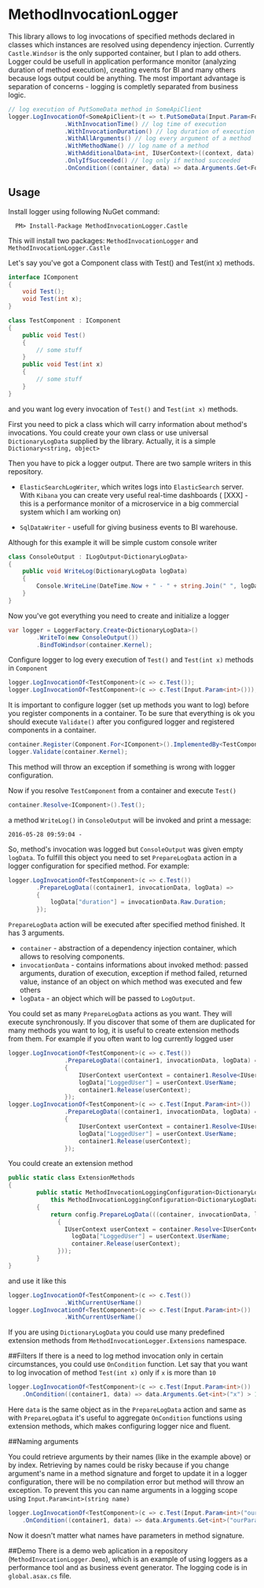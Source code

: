 # MethodInvocationLogger

This library allows to log invocations of specified methods declared in classes which instances are resolved using dependency injection. Currently `Castle.Windsor` is the only supported container, but I plan to add others. Logger could be usefull in application performance monitor (analyzing duration of method execution), creating events for BI and many others because logs output could be anything. 
The most important advantage is separation of concerns - logging is completly separated from business logic.

```csharp
// log execution of PutSomeData method in SomeApiClient
logger.LogInvocationOf<SomeApiClient>(t => t.PutSomeData(Input.Param<FormData>("formData"), Input.Param<Data>()))
				.WithInvocationTime() // log time of execution
				.WithInvocationDuration() // log duration of execution 
				.WithAllArguments() // log every argument of a method
				.WithMethodName() // log name of a method
				.WithAdditionalData<int, IUserContext>((context, data) => context.UserId, "UserId") // log userId from current user context
				.OnlyIfSucceeded() // log only if method succeeded
				.OnCondition((container, data) => data.Arguments.Get<FormData>("formData").FormType != FormType.FormABC); // log only for specifed input
```
## Usage

Install logger using following NuGet command:
```
  PM> Install-Package MethodInvocationLogger.Castle
  ```
This will install two packages: `MethodInvocationLogger` and `MethodInvocationLogger.Castle`

Let's say you've got a Component class with Test() and Test(int x) methods.
```csharp
interface IComponent
{
    void Test();
    void Test(int x);
}

class TestComponent : IComponent
{
    public void Test()
    {
        // some stuff
    }
    public void Test(int x)
    {
        // some stuff
    }
}
```
and you want log every invocation of `Test()` and `Test(int x)` methods.

First you need to pick a class which will carry information about method's invocations. You could create your own class or use universal `DictionaryLogData` supplied by the library. Actually, it is a simple `Dictionary<string, object>`

Then you have to pick a logger output. There are two sample writers in this repository.

- `ElasticSearchLogWriter`, which writes logs into `ElasticSearch` server. With `Kibana` you can create very useful real-time dashboards ( [XXX] - this is a performance monitor of a microservice in a big commercial system which I am working on)

- `SqlDataWriter` - usefull for giving business events to BI warehouse.

Although for this example it will be simple custom console writer
```csharp
class ConsoleOutput : ILogOutput<DictionaryLogData>
{
    public void WriteLog(DictionaryLogData logData)
    {
        Console.WriteLine(DateTime.Now + " - " + string.Join(" ", logData.Select(i => i.Key + ":" + i.Value)));
    }
}
```
Now you've got everything you need to create and initialize a logger
```csharp
var logger = LoggerFactory.Create<DictionaryLogData>()
		.WriteTo(new ConsoleOutput())
		.BindToWindsor(container.Kernel);
```
Configure logger to log every execution of `Test()` and `Test(int x)` methods in `Component`
```csharp
logger.LogInvocationOf<TestComponent>(c => c.Test());
logger.LogInvocationOf<TestComponent>(c => c.Test(Input.Param<int>()));
```
It is important to configure logger (set up methods you want to log) before you register components in a container. To be sure that everything is ok you should execute `Validate()` after you configured logger and registered components in a container.
```csharp
container.Register(Component.For<IComponent>().ImplementedBy<TestComponent>());
logger.Validate(container.Kernel);
```
This method will throw an exception if something is wrong with logger configuration.

Now if you resolve `TestComponent` from a container and execute `Test()`
```csharp
container.Resolve<IComponent>().Test();
```
a method `WriteLog()` in `ConsoleOutput` will be invoked and print a message:
```
2016-05-28 09:59:04 -
```
So, method's invocation was logged but `ConsoleOutput` was given empty `logData`. To fulfill this object you need to set `PrepareLogData` action in a logger configuration for specified method. For example:
```csharp
logger.LogInvocationOf<TestComponent>(c => c.Test())
        .PrepareLogData((container1, invocationData, logData) =>
        {
            logData["duration"] = invocationData.Raw.Duration;
        });
```
`PrepareLogData` action will be executed after specified method finished. It has 3 arguments.
- `container` - abstraction of a dependency injection container, which allows to resolving components.
- `invocationData` - contains informations about invoked method: passed arguments, duration of execution, exception if method failed, returned value, instance of an object on which method was executed and few others
- `logData` - an object which will be passed to `LogOutput`.

You could set as many `PrepareLogData` actions as you want. They will execute synchronously. If you discover that some of them are duplicated for many methods you want to log, it is useful to create extension methods from them. For example if you often want to log currently logged user
```csharp
logger.LogInvocationOf<TestComponent>(c => c.Test())				
				.PrepareLogData((container1, invocationData, logData) =>
				{
					IUserContext userContext = container1.Resolve<IUserContext>();
					logData["LoggedUser"] = userContext.UserName;
					container1.Release(userContext);
				});
logger.LogInvocationOf<TestComponent>(c => c.Test(Input.Param<int>())
				.PrepareLogData((container1, invocationData, logData) =>
				{
					IUserContext userContext = container1.Resolve<IUserContext>();
					logData["LoggedUser"] = userContext.UserName;
					container1.Release(userContext);
				});
```
You could create an extension method
```csharp
public static class ExtensionMethods
{
		public static MethodInvocationLoggingConfiguration<DictionaryLogData> WithCurrentUserName(
			this MethodInvocationLoggingConfiguration<DictionaryLogData> config)
		{
		    return config.PrepareLogData(((container, invocationData, logData) =>
			  {
  				IUserContext userContext = container.Resolve<IUserContext>();
				  logData["LoggedUser"] = userContext.UserName;
				  container.Release(userContext);
			  }));
		}
}
```
and use it like this
```csharp
logger.LogInvocationOf<TestComponent>(c => c.Test())
				.WithCurrentUserName()
logger.LogInvocationOf<TestComponent>(c => c.Test(Input.Param<int>())
				.WithCurrentUserName()
```
If you are using `DictionaryLogData` you could use many predefined extension methods from `MethodInvocationLogger.Extensions` namespace.

##Filters
If there is a need to log method invocation only in certain circumstances, you could use `OnCondition` function. Let say that you want to log invocation of method `Test(int x)` only if `x` is more than `10`
```csharp
logger.LogInvocationOf<TestComponent>(c => c.Test(Input.Param<int>())
	.OnCondition((container1, data) => data.Arguments.Get<int>("x") > 10);
```
Here `data` is the same object as in the `PrepareLogData` action and same as with `PrepareLogData` it's useful to aggregate `OnCondition` functions using extension methods, which makes configuring logger nice and fluent.

##Naming arguments

You could retrieve arguments by their names (like in the example above) or by index. Retrieving by names could be risky because if you change argument's name in a method signature and forget to update it in a logger configuration, there will be no compilation error but method will throw an exception. To prevent this you can name arguments in a logging scope using `Input.Param<int>(string name)`
```csharp
logger.LogInvocationOf<TestComponent>(c => c.Test(Input.Param<int>("ourParamName"))
	.OnCondition((container1, data) => data.Arguments.Get<int>("ourParamName") > 10);
```
Now it doesn't matter what names have parameters in method signature.

##Demo
There is a demo web aplication in a repository (`MethodInvocationLogger.Demo`), which is an example of using loggers as a performance tool and as business event generator. The logging code is in `global.asax.cs` file.

